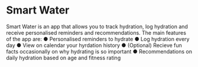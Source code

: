 # Smart Water
Smart Water is an app that allows you to track hydration, log hydration and receive personalised reminders and recommendations.
The main features of the app are:
 ● Personalised reminders to hydrate
 ● Log hydration every day
 ● View on calendar your hyrdation history
 ● (Optional) Recieve fun facts occasionally on why hydrating is so important
 ● Recommendations on daily hydration based on age and fitness rating
